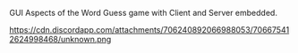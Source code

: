 GUI Aspects of the Word Guess game with Client and Server embedded.

https://cdn.discordapp.com/attachments/706240892066988053/706675412624998468/unknown.png
